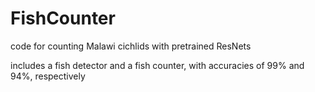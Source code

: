 # FishCounter

code for counting Malawi cichlids with pretrained ResNets

includes a fish detector and a fish counter, with accuracies of 99% and 94%, respectively
